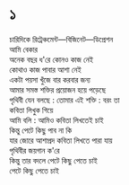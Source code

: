 # ১

চারিদিকে রিট্রেঞ্চমেন্ট‌‌—বিজিনেট—ডিপ্রেশন  
আমি বেকার  
অনেক বছর ধ'রে কোনও কাজ নেই  
কোথাও কাজ পাবার আশা নেই  
একটা পয়সা খুঁজে বার করবার জন্য  
আমার সমস্ত শক্তির প্রয়োজন হয়ে পড়েছে  
পৃথিবী যেন বলছে : তোমার এই শক্তি : বরং তা  
কবিতা লিখুক গিয়ে  
আমি বলি : আমিও কবিতা লিখতেই চাই  
কিন্তু পেটে কিছু পাব না কি  
যার জোরে আশাপ্রদ কবিতা লিখতে পারা যায়  
পৃথিবীর জয়গান ক'রে  
কিন্তু তার বদলে পেটে কিছু পেতে চাই  
পেটে কিছু পেতে চাই

